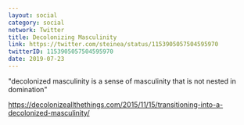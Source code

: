 ```yaml
---
layout: social
category: social
network: Twitter
title: Decolonizing Masculinity
link: https://twitter.com/steinea/status/1153905057504595970
twitterID: 1153905057504595970
date: 2019-07-23
---
```


"decolonized masculinity is a sense of masculinity that is not nested in domination"

<https://decolonizeallthethings.com/2015/11/15/transitioning-into-a-decolonized-masculinity/>
